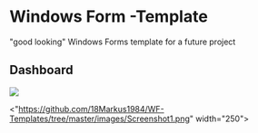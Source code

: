 # Windows Form -Template

"good looking" Windows Forms template for a future project

## Dashboard
![ ](https://github.com/18Markus1984/WF-Templates/tree/master/images/Screenshot1.png)

<"https://github.com/18Markus1984/WF-Templates/tree/master/images/Screenshot1.png" width="250">
